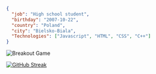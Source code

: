 ```json
{
  "job": "High school student",
  "birthday": "2007-10-22",
  "country": "Poland",
  "city": "Bielsko-Biala",
  "Technologies": ["Javascript", "HTML", "CSS", "C++"]
}
```

<picture>
  <source
    media="(prefers-color-scheme: dark)"
    srcset="https://raw.githubusercontent.com/adamx4566/github-breakout/refs/heads/github-breakout/images/breakout-dark.svg"
  />
  <source
    media="(prefers-color-scheme: light)"
    srcset="https://raw.githubusercontent.com/adamx4566/github-breakout/refs/heads/github-breakout/images/breakout-light.svg"
  />
  <img alt="Breakout Game" src="https://raw.githubusercontent.com/adamx4566/github-breakout/refs/heads/github-breakout/images/breakout-light.svg" />
</picture>




[![GitHub Streak](https://github-readme-streak-stats.herokuapp.com?user=adamx4566&theme=transparent&hide_border=true)](https://git.io/streak-stats)
